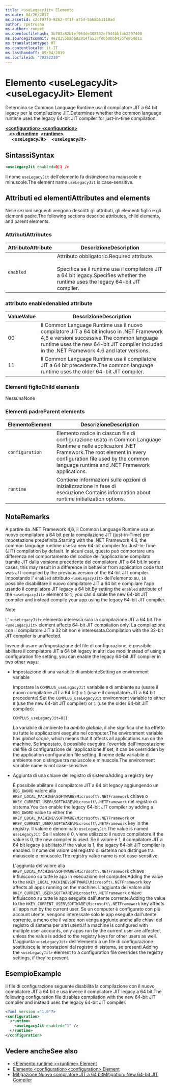 ```yaml
---
title: <useLegacyJit> Elemento
ms.date: 04/26/2017
ms.assetid: c2cf97f0-9262-4f1f-a754-5568b51110ad
author: rpetrusha
ms.author: ronpet
ms.openlocfilehash: 3b783a82b1ef964de308532ef544bbfab2397400
ms.sourcegitcommit: 4e2d355baba82814fa53efd6b8bbb45bfe054d11
ms.translationtype: MT
ms.contentlocale: it-IT
ms.lasthandoff: 09/04/2019
ms.locfileid: "70252230"
---
```

# <a name="uselegacyjit-element"></a><span data-ttu-id="3ce14-102">Elemento \<useLegacyJit></span><span class="sxs-lookup"><span data-stu-id="3ce14-102">\<useLegacyJit> Element</span></span>

<span data-ttu-id="3ce14-103">Determina se Common Language Runtime usa il compilatore JIT a 64 bit legacy per la compilazione JIT.</span><span class="sxs-lookup"><span data-stu-id="3ce14-103">Determines whether the common language runtime uses the legacy 64-bit JIT compiler for just-in-time compilation.</span></span>  
  
<span data-ttu-id="3ce14-104">[ **\<configuration>** ](../configuration-element.md)</span><span class="sxs-lookup"><span data-stu-id="3ce14-104">[**\<configuration>**](../configuration-element.md)</span></span>\
<span data-ttu-id="3ce14-105">&nbsp;&nbsp;[ **\<> di runtime**](runtime-element.md)</span><span class="sxs-lookup"><span data-stu-id="3ce14-105">&nbsp;&nbsp;[**\<runtime>**](runtime-element.md)</span></span>\
<span data-ttu-id="3ce14-106">&nbsp;&nbsp;&nbsp;&nbsp; **\<useLegacyJit>**</span><span class="sxs-lookup"><span data-stu-id="3ce14-106">&nbsp;&nbsp;&nbsp;&nbsp;**\<useLegacyJit>**</span></span>  
  
## <a name="syntax"></a><span data-ttu-id="3ce14-107">Sintassi</span><span class="sxs-lookup"><span data-stu-id="3ce14-107">Syntax</span></span>  
  
```xml
<useLegacyJit enabled=0|1 />
```

<span data-ttu-id="3ce14-108">Il nome `useLegacyJit` dell'elemento fa distinzione tra maiuscole e minuscole.</span><span class="sxs-lookup"><span data-stu-id="3ce14-108">The element name `useLegacyJit` is case-sensitive.</span></span>
  
## <a name="attributes-and-elements"></a><span data-ttu-id="3ce14-109">Attributi ed elementi</span><span class="sxs-lookup"><span data-stu-id="3ce14-109">Attributes and elements</span></span>

<span data-ttu-id="3ce14-110">Nelle sezioni seguenti vengono descritti gli attributi, gli elementi figlio e gli elementi padre.</span><span class="sxs-lookup"><span data-stu-id="3ce14-110">The following sections describe attributes, child elements, and parent elements.</span></span>  
  
### <a name="attributes"></a><span data-ttu-id="3ce14-111">Attributi</span><span class="sxs-lookup"><span data-stu-id="3ce14-111">Attributes</span></span>  
  
| <span data-ttu-id="3ce14-112">Attributo</span><span class="sxs-lookup"><span data-stu-id="3ce14-112">Attribute</span></span> | <span data-ttu-id="3ce14-113">Descrizione</span><span class="sxs-lookup"><span data-stu-id="3ce14-113">Description</span></span>                                                                                   |  
| --------- | --------------------------------------------------------------------------------------------- |  
| `enabled` | <span data-ttu-id="3ce14-114">Attributo obbligatorio.</span><span class="sxs-lookup"><span data-stu-id="3ce14-114">Required attribute.</span></span><br><br><span data-ttu-id="3ce14-115">Specifica se il runtime usa il compilatore JIT a 64 bit legacy.</span><span class="sxs-lookup"><span data-stu-id="3ce14-115">Specifies whether the runtime uses the legacy 64-bit JIT compiler.</span></span> |  
  
### <a name="enabled-attribute"></a><span data-ttu-id="3ce14-116">attributo enabled</span><span class="sxs-lookup"><span data-stu-id="3ce14-116">enabled attribute</span></span>  
  
| <span data-ttu-id="3ce14-117">Value</span><span class="sxs-lookup"><span data-stu-id="3ce14-117">Value</span></span> | <span data-ttu-id="3ce14-118">Descrizione</span><span class="sxs-lookup"><span data-stu-id="3ce14-118">Description</span></span>                                                                                                         |  
| ----- | ------------------------------------------------------------------------------------------------------------------- |  
| <span data-ttu-id="3ce14-119">0</span><span class="sxs-lookup"><span data-stu-id="3ce14-119">0</span></span>     | <span data-ttu-id="3ce14-120">Il Common Language Runtime usa il nuovo compilatore JIT a 64 bit incluso in .NET Framework 4,6 e versioni successive.</span><span class="sxs-lookup"><span data-stu-id="3ce14-120">The common language runtime uses the new 64-bit JIT compiler included in the .NET Framework 4.6 and later versions.</span></span> |  
| <span data-ttu-id="3ce14-121">1</span><span class="sxs-lookup"><span data-stu-id="3ce14-121">1</span></span>     | <span data-ttu-id="3ce14-122">Il Common Language Runtime usa il compilatore JIT a 64 bit precedente.</span><span class="sxs-lookup"><span data-stu-id="3ce14-122">The common language runtime uses the older 64-bit JIT compiler.</span></span>                                                     |  
  
### <a name="child-elements"></a><span data-ttu-id="3ce14-123">Elementi figlio</span><span class="sxs-lookup"><span data-stu-id="3ce14-123">Child elements</span></span>

<span data-ttu-id="3ce14-124">Nessuna</span><span class="sxs-lookup"><span data-stu-id="3ce14-124">None</span></span>
  
### <a name="parent-elements"></a><span data-ttu-id="3ce14-125">Elementi padre</span><span class="sxs-lookup"><span data-stu-id="3ce14-125">Parent elements</span></span>  
  
| <span data-ttu-id="3ce14-126">Elemento</span><span class="sxs-lookup"><span data-stu-id="3ce14-126">Element</span></span>         | <span data-ttu-id="3ce14-127">Descrizione</span><span class="sxs-lookup"><span data-stu-id="3ce14-127">Description</span></span>                                                                                                       |  
| --------------- | ----------------------------------------------------------------------------------------------------------------- |  
| `configuration` | <span data-ttu-id="3ce14-128">Elemento radice in ciascun file di configurazione usato in Common Language Runtime e nelle applicazioni .NET Framework.</span><span class="sxs-lookup"><span data-stu-id="3ce14-128">The root element in every configuration file used by the common language runtime and .NET Framework applications.</span></span> |  
| `runtime`       | <span data-ttu-id="3ce14-129">Contiene informazioni sulle opzioni di inizializzazione in fase di esecuzione.</span><span class="sxs-lookup"><span data-stu-id="3ce14-129">Contains information about runtime initialization options.</span></span>                                                        |  
  
## <a name="remarks"></a><span data-ttu-id="3ce14-130">Note</span><span class="sxs-lookup"><span data-stu-id="3ce14-130">Remarks</span></span>  

<span data-ttu-id="3ce14-131">A partire da .NET Framework 4,6, il Common Language Runtime usa un nuovo compilatore a 64 bit per la compilazione JIT (just-in-Time) per impostazione predefinita.</span><span class="sxs-lookup"><span data-stu-id="3ce14-131">Starting with the .NET Framework 4.6, the common language runtime uses a new 64-bit compiler for Just-In-Time (JIT) compilation by default.</span></span> <span data-ttu-id="3ce14-132">In alcuni casi, questo può comportare una differenza nel comportamento del codice dell'applicazione compilato tramite JIT dalla versione precedente del compilatore JIT a 64 bit.</span><span class="sxs-lookup"><span data-stu-id="3ce14-132">In some cases, this may result in a difference in behavior from application code that was JIT-compiled by the previous version of the 64-bit JIT compiler.</span></span> <span data-ttu-id="3ce14-133">Impostando l' `enabled` attributo `<useLegacyJit>` dell'elemento su, `1`è possibile disabilitare il nuovo compilatore JIT a 64 bit e compilare l'app usando il compilatore JIT legacy a 64 bit.</span><span class="sxs-lookup"><span data-stu-id="3ce14-133">By setting the `enabled` attribute of the `<useLegacyJit>` element to `1`, you can disable the new 64-bit JIT compiler and instead compile your app using the legacy 64-bit JIT compiler.</span></span>  
  
> [!NOTE]
> <span data-ttu-id="3ce14-134">L' `<useLegacyJit>` elemento interessa solo la compilazione JIT a 64 bit.</span><span class="sxs-lookup"><span data-stu-id="3ce14-134">The `<useLegacyJit>` element affects 64-bit JIT compilation only.</span></span> <span data-ttu-id="3ce14-135">La compilazione con il compilatore JIT a 32 bit non è interessata.</span><span class="sxs-lookup"><span data-stu-id="3ce14-135">Compilation with the 32-bit JIT compiler is unaffected.</span></span>  
  
<span data-ttu-id="3ce14-136">Invece di usare un'impostazione del file di configurazione, è possibile abilitare il compilatore JIT a 64 bit legacy in altri due modi:</span><span class="sxs-lookup"><span data-stu-id="3ce14-136">Instead of using a configuration file setting, you can enable the legacy 64-bit JIT compiler in two other ways:</span></span>  
  
- <span data-ttu-id="3ce14-137">Impostazione di una variabile di ambiente</span><span class="sxs-lookup"><span data-stu-id="3ce14-137">Setting an environment variable</span></span>

  <span data-ttu-id="3ce14-138">Impostare la `COMPLUS_useLegacyJit` variabile `0` di ambiente su (usare il nuovo compilatore JIT a 64 bit) o `1` (usare il compilatore JIT a 64 bit precedente):</span><span class="sxs-lookup"><span data-stu-id="3ce14-138">Set the `COMPLUS_useLegacyJit` environment variable to either `0` (use the new 64-bit JIT compiler) or `1` (use the older 64-bit JIT compiler):</span></span>
  
  ```  
  COMPLUS_useLegacyJit=0|1  
  ```  
  
  <span data-ttu-id="3ce14-139">La variabile di ambiente ha *ambito globale*, il che significa che ha effetto su tutte le applicazioni eseguite nel computer.</span><span class="sxs-lookup"><span data-stu-id="3ce14-139">The environment variable has *global scope*, which means that it affects all applications run on the machine.</span></span> <span data-ttu-id="3ce14-140">Se impostato, è possibile eseguire l'override dell'impostazione del file di configurazione dell'applicazione.</span><span class="sxs-lookup"><span data-stu-id="3ce14-140">If set, it can be overridden by the application configuration file setting.</span></span> <span data-ttu-id="3ce14-141">Il nome della variabile di ambiente non distingue tra maiuscole e minuscole.</span><span class="sxs-lookup"><span data-stu-id="3ce14-141">The environment variable name is not case-sensitive.</span></span>
  
- <span data-ttu-id="3ce14-142">Aggiunta di una chiave del registro di sistema</span><span class="sxs-lookup"><span data-stu-id="3ce14-142">Adding a registry key</span></span>

  <span data-ttu-id="3ce14-143">È possibile abilitare il compilatore JIT a 64 bit legacy aggiungendo un `REG_DWORD` valore alla `HKEY_LOCAL_MACHINE\SOFTWARE\Microsoft\.NETFramework` chiave o `HKEY_CURRENT_USER\SOFTWARE\Microsoft\.NETFramework` nel registro di sistema.</span><span class="sxs-lookup"><span data-stu-id="3ce14-143">You can enable the legacy 64-bit JIT compiler by adding a `REG_DWORD` value to either the `HKEY_LOCAL_MACHINE\SOFTWARE\Microsoft\.NETFramework` or `HKEY_CURRENT_USER\SOFTWARE\Microsoft\.NETFramework` key in the registry.</span></span> <span data-ttu-id="3ce14-144">Il valore è denominato `useLegacyJit`.</span><span class="sxs-lookup"><span data-stu-id="3ce14-144">The value is named `useLegacyJit`.</span></span> <span data-ttu-id="3ce14-145">Se il valore è 0, viene utilizzato il nuovo compilatore.</span><span class="sxs-lookup"><span data-stu-id="3ce14-145">If the value is 0, the new compiler is used.</span></span> <span data-ttu-id="3ce14-146">Se il valore è 1, il compilatore JIT a 64 bit legacy è abilitato.</span><span class="sxs-lookup"><span data-stu-id="3ce14-146">If the value is 1, the legacy 64-bit JIT compiler is enabled.</span></span> <span data-ttu-id="3ce14-147">Il nome del valore del registro di sistema non distingue tra maiuscole e minuscole.</span><span class="sxs-lookup"><span data-stu-id="3ce14-147">The registry value name is not case-sensitive.</span></span>
  
  <span data-ttu-id="3ce14-148">L'aggiunta del valore alla `HKEY_LOCAL_MACHINE\SOFTWARE\Microsoft\.NETFramework` chiave influiscono su tutte le app in esecuzione nel computer.</span><span class="sxs-lookup"><span data-stu-id="3ce14-148">Adding the value to the `HKEY_LOCAL_MACHINE\SOFTWARE\Microsoft\.NETFramework` key affects all apps running on the machine.</span></span> <span data-ttu-id="3ce14-149">L'aggiunta del valore alla `HKEY_CURRENT_USER\SOFTWARE\Microsoft\.NETFramework` chiave influiscono su tutte le app eseguite dall'utente corrente.</span><span class="sxs-lookup"><span data-stu-id="3ce14-149">Adding the value to the `HKEY_CURRENT_USER\SOFTWARE\Microsoft\.NETFramework` key affects all apps run by the current user.</span></span> <span data-ttu-id="3ce14-150">Se un computer è configurato con più account utente, vengono interessate solo le app eseguite dall'utente corrente, a meno che il valore non venga aggiunto anche alle chiavi del registro di sistema per altri utenti.</span><span class="sxs-lookup"><span data-stu-id="3ce14-150">If a machine is configured with multiple user accounts, only apps run by the current user are affected, unless the value is added to the registry keys for other users as well.</span></span> <span data-ttu-id="3ce14-151">L'aggiunta `<useLegacyJit>` dell'elemento a un file di configurazione sostituisce le impostazioni del registro di sistema, se presenti.</span><span class="sxs-lookup"><span data-stu-id="3ce14-151">Adding the `<useLegacyJit>` element to a configuration file overrides the registry settings, if they're present.</span></span>  
  
## <a name="example"></a><span data-ttu-id="3ce14-152">Esempio</span><span class="sxs-lookup"><span data-stu-id="3ce14-152">Example</span></span>  

<span data-ttu-id="3ce14-153">Il file di configurazione seguente disabilita la compilazione con il nuovo compilatore JIT a 64 bit e usa invece il compilatore JIT legacy a 64 bit.</span><span class="sxs-lookup"><span data-stu-id="3ce14-153">The following configuration file disables compilation with the new 64-bit JIT compiler and instead uses the legacy 64-bit JIT compiler.</span></span>  
  
```xml  
<?xml version ="1.0"?>  
<configuration>  
  <runtime>  
    <useLegacyJit enabled="1" />  
  </runtime>  
</configuration>  
```  
  
## <a name="see-also"></a><span data-ttu-id="3ce14-154">Vedere anche</span><span class="sxs-lookup"><span data-stu-id="3ce14-154">See also</span></span>

- [<span data-ttu-id="3ce14-155">\<Elemento runtime ></span><span class="sxs-lookup"><span data-stu-id="3ce14-155">\<runtime> Element</span></span>](runtime-element.md)
- [<span data-ttu-id="3ce14-156">Elemento \<configuration></span><span class="sxs-lookup"><span data-stu-id="3ce14-156">\<configuration> Element</span></span>](../configuration-element.md)
- [<span data-ttu-id="3ce14-157">Mitigazione Nuovo compilatore JIT a 64 bit</span><span class="sxs-lookup"><span data-stu-id="3ce14-157">Mitigation: New 64-bit JIT Compiler</span></span>](../../../migration-guide/mitigation-new-64-bit-jit-compiler.md)
